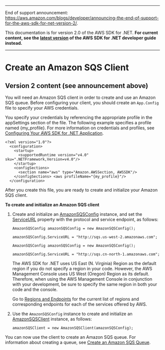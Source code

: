 --------

End of support announcement: [https://aws\.amazon\.com/blogs/developer/announcing\-the\-end\-of\-support\-for\-the\-aws\-sdk\-for\-net\-version\-2/](https://aws.amazon.com/blogs/developer/announcing-the-end-of-support-for-the-aws-sdk-for-net-version-2/)\.

 This documentation is for version 2\.0 of the AWS SDK for \.NET\. **For current content, see the [latest version](https://docs.aws.amazon.com/sdk-for-net/latest/developer-guide) of the AWS SDK for \.NET developer guide instead\.**

--------

# Create an Amazon SQS Client<a name="InitSQSClient"></a>

## Version 2 content \(see announcement above\)<a name="w3aac13c25b7b7b3b1"></a>

You will need an Amazon SQS client in order to create and use an Amazon SQS queue\. Before configuring your client, you should create an `App.Config` file to specify your AWS credentials\.

You specify your credentials by referencing the appropriate profile in the appSettings section of the file\. The following example specifies a profile named \{my\_profile\}\. For more information on credentials and profiles, see [Configuring Your AWS SDK for \.NET Application](net-dg-config.md)\.

```
<?xml version="1.0"?>
  <configuration>
    <startup>
      <supportedRuntime version="v4.0" sku=".NETFramework,Version=v4.0"/>
    </startup>
    <configSections>
      <section name="aws" type="Amazon.AWSSection, AWSSDK"/>
    </configSections> <aws profileName="{my_profile}"/>
  </configuration>
```

After you create this file, you are ready to create and initialize your Amazon SQS client\.

 **To create and initialize an Amazon SQS client** 

1. Create and initialize an [AmazonSQSConfig](https://docs.aws.amazon.com/sdkfornet/latest/apidocs/TSQSSQSConfigNET45.html) instance, and set the [ServiceURL](https://docs.aws.amazon.com/sdkfornet/latest/apidocs/PRuntimeClientConfigServiceURLNET45.html) property with the protocol and service endpoint, as follows:

   ```
   AmazonSQSConfig amazonSQSConfig = new AmazonSQSConfig();
   
   amazonSQSConfig.ServiceURL = "http://sqs.us-west-2.amazonaws.com";
   ```

   ```
   AmazonSQSConfig amazonSQSConfig = new AmazonSQSConfig();
   
   amazonSQSConfig.ServiceURL = "http://sqs.cn-north-1.amazonaws.com";
   ```

   The AWS SDK for \.NET uses US East \(N\. Virginia\) Region as the default region if you do not specify a region in your code\. However, the AWS Management Console uses US West \(Oregon\) Region as its default\. Therefore, when using the AWS Management Console in conjunction with your development, be sure to specify the same region in both your code and the console\.

   Go to [Regions and Endpoints](https://docs.aws.amazon.com/general/latest/gr/rande.html) for the current list of regions and corresponding endpoints for each of the services offered by AWS\.

1. Use the `AmazonSQSConfig` instance to create and initialize an [AmazonSQSClient](https://docs.aws.amazon.com/sdkfornet/latest/apidocs/TSQSSQSNET45.html) instance, as follows:

   ```
   amazonSQSClient = new AmazonSQSClient(amazonSQSConfig);
   ```

You can now use the client to create an Amazon SQS queue\. For information about creating a queue, see [Create an Amazon SQS Queue](CreateQueue.md#create-sqs-queue)\.